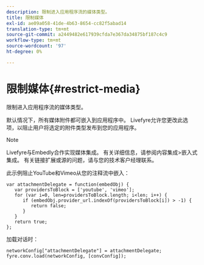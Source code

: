```yaml
---
description: 限制进入应用程序流的媒体类型。
title: 限制媒体
exl-id: ae09a058-41de-4b63-8654-cc82f5abad14
translation-type: tm+mt
source-git-commit: a2449482e617939cfda7e367da34875bf187c4c9
workflow-type: tm+mt
source-wordcount: '97'
ht-degree: 0%

---
```


# 限制媒体{#restrict-media}

限制进入应用程序流的媒体类型。

默认情况下，所有媒体附件都可嵌入到应用程序中。 Livefyre允许您更改此选项，以阻止用户将选定的附件类型发布到您的应用程序。

>[!NOTE]
>
>Livefyre与Embedly合作实现媒体集成。 有关详细信息，请参阅内容集成>嵌入式集成。 有关链接扩展或源的问题，请与您的技术客户经理联系。

此示例阻止YouTube和Vimeo从您的注释流中嵌入：

```
var attachmentDelegate = function(embedObj) { 
   var providersToBlock = ['youtube', 'vimeo']; 
   for (var i=0, len=providersToBlock.length; i<len; i++) { 
      if (embedObj.provider_url.indexOf(providersToBlock[i]) > -1) { 
         return false; 
      } 
   } 
   return true; 
};
```

加载对话时：

```
networkConfig["attachmentDelegate"] = attachmentDelegate; 
fyre.conv.load(networkConfig, [convConfig]);
```
